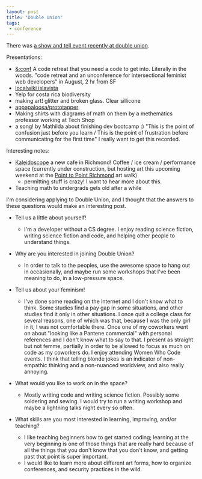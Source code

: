```yaml
---
layout: post
title: "Double Union"
tags:
 - conference
---
```


There was [a show and tell event recently at double union](http://doubleunion.tumblr.com/post/120787769184/show-tell-june-9th-6-30pm).

Presentations:

* [&:conf](https://www.andconf.io/) A code retreat that you need a code to get into. Literally in the woods. "code retreat and an unconference for intersectional feminist web developers" in August, 2 hr from SF
* [localwiki islavista](https://localwiki.org/islavista/)
* Yelp for costa rica biodiversity
* making art! glitter and broken glass. Clear sillicone
* [appapaloosa/prototapper](https://www.kickstarter.com/projects/jayne/appaloosa-mobile-app-prototyping-kit-for-curious-g/posts/1257925)
* Making shirts with diagrams of math on them by a methematics professor working at Tech Shop
* a song! by Mathilda about finishing dev bootcamp :) "This is the point of confusion just before you learn / This is the point of frustration before communicating for the first time" I really want to get this recorded.

Interesting notes:

* [Kaleidoscope](http://kaleidoscopecoffee.com/) a new cafe in Richmond! Coffee / ice cream / performance space (currently under construction, but hosting art this upcoming weekend at the [Point to Point Richmond](http://www.pt2ptrichmond.com) art walk)
  * permitting stuff is crazy! I want to hear more about this.
* Teaching math to undergrads gets old after a while

I'm considering applying to Double Union, and I thought that the answers to these questions would make an interesting post.

* Tell us a little about yourself!
  * I'm a developer without a CS degree. I enjoy reading science fiction, writing science fiction and code, and helping other people to understand things.

* Why are you interested in joining Double Union?
  * In order to talk to the peoples, use the awesome space to hang out in occasionally, and maybe run some workshops that I've been meaning to do, in a low-pressure space.

* Tell us about your feminism!
  * I've done some reading on the internet and I don't know what to think. Some studies find a pay gap in some situations, and other studies find it only in other situations. I once quit a college class for several reasons, one of which was that, because I was the only girl in it, I was not comfortable there. Once one of my coworkers went on about "looking like a Pantene commercial" with personal references and I don't know what to say to that. I present as straight but not femme, partially in order to be allowed to focus as much on code as my coworkers do. I enjoy attending Women Who Code events. I think that telling blonde jokes is an indicator of non-empathic thinking and a non-nuanced worldview, and also really annoying.

* What would you like to work on in the space?
  * Mostly writing code and writing science fiction. Possibly some soldering and sewing. I would try to run a writing workshop and maybe a lightning talks night every so often.

* What skills are you most interested in learning, improving, and/or teaching?
  * I like teaching beginners how to get started coding; learning at the very beginning is one of those things that are really hard because of all the things that you don't know that you don't know, and getting past that point is super important.
  * I would like to learn more about different art forms, how to organize conferences, and security practices in the wild.
